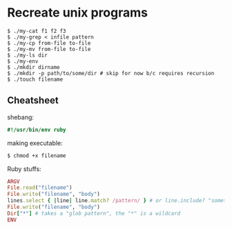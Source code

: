 Recreate unix programs
======================

```
$ ./my-cat f1 f2 f3
$ ./my-grep < infile pattern
$ ./my-cp from-file to-file
$ ./my-mv from-file to-file
$ ./my-ls dir
$ ./my-env
$ ./mkdir dirname
$ ./mkdir -p path/to/some/dir # skip for now b/c requires recursion
$ ./touch filename
```

Cheatsheet
----------

shebang:

```ruby
#!/usr/bin/env ruby
```

making executable:

```sh
$ chmod +x filename
```

Ruby stuffs:

```ruby
ARGV
File.read("filename")
File.write("filename", "body")
lines.select { |line| line.match? /pattern/ } # or line.include? "something"
File.write("filename", "body")
Dir["*"] # takes a "glob pattern", the "*" is a wildcard
ENV
```
